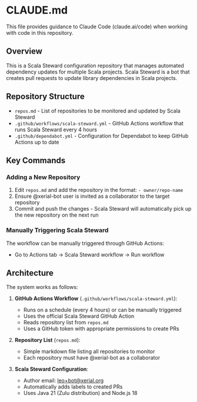 # CLAUDE.md

This file provides guidance to Claude Code (claude.ai/code) when working with code in this repository.

## Overview

This is a Scala Steward configuration repository that manages automated dependency updates for multiple Scala projects. Scala Steward is a bot that creates pull requests to update library dependencies in Scala projects.

## Repository Structure

- `repos.md` - List of repositories to be monitored and updated by Scala Steward
- `.github/workflows/scala-steward.yml` - GitHub Actions workflow that runs Scala Steward every 4 hours
- `.github/dependabot.yml` - Configuration for Dependabot to keep GitHub Actions up to date

## Key Commands

### Adding a New Repository

1. Edit `repos.md` and add the repository in the format: `- owner/repo-name`
2. Ensure @xerial-bot user is invited as a collaborator to the target repository
3. Commit and push the changes - Scala Steward will automatically pick up the new repository on the next run

### Manually Triggering Scala Steward

The workflow can be manually triggered through GitHub Actions:
- Go to Actions tab → Scala Steward workflow → Run workflow

## Architecture

The system works as follows:

1. **GitHub Actions Workflow** (`.github/workflows/scala-steward.yml`):
   - Runs on a schedule (every 4 hours) or can be manually triggered
   - Uses the official Scala Steward GitHub Action
   - Reads repository list from `repos.md`
   - Uses a GitHub token with appropriate permissions to create PRs

2. **Repository List** (`repos.md`):
   - Simple markdown file listing all repositories to monitor
   - Each repository must have @xerial-bot as a collaborator

3. **Scala Steward Configuration**:
   - Author email: leo+bot@xerial.org
   - Automatically adds labels to created PRs
   - Uses Java 21 (Zulu distribution) and Node.js 18